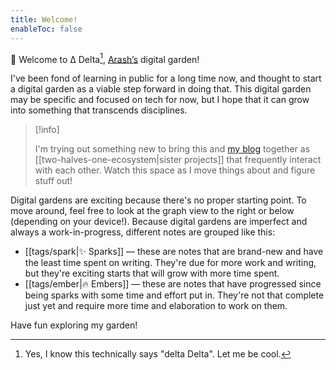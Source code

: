 ```yaml
---
title: Welcome!
enableToc: false
---
```


👋 Welcome to Δ Delta[^1], [Arash’s](https://arash.codes) digital garden!

I've been fond of learning in public for a long time now, and thought to start a digital garden as a viable step forward in doing that. This digital garden may be specific and focused on tech for now, but I hope that it can grow into something that transcends disciplines.

> [!info]
> 
> I'm trying out something new to bring this and [my blog](https://blog.arash.codes) together as [[two-halves-one-ecosystem|sister projects]] that frequently interact with each other. Watch this space as I move things about and figure stuff out!

Digital gardens are exciting because there's no proper starting point. To move around, feel free to look at the graph view to the right or below (depending on your device!). Because digital gardens are imperfect and always a work-in-progress, different notes are grouped like this:

* [[tags/spark|✨ Sparks]] — these are notes that are brand-new and have the least time spent on writing. They're due for more work and writing, but they're exciting starts that will grow with more time spent.
* [[tags/ember|🔥 Embers]] — these are notes that have progressed since being sparks with some time and effort put in. They're not that complete just yet and require more time and elaboration to work on them.

Have fun exploring my garden!

[^1]: Yes, I know this technically says "delta Delta". Let me be cool.


